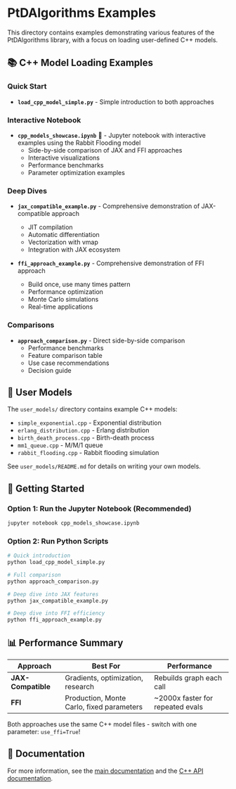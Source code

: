 # PtDAlgorithms Examples

This directory contains examples demonstrating various features of the PtDAlgorithms library, with a focus on loading user-defined C++ models.

## 📚 C++ Model Loading Examples

### Quick Start
- **`load_cpp_model_simple.py`** - Simple introduction to both approaches

### Interactive Notebook
- **`cpp_models_showcase.ipynb`** 🎯 - Jupyter notebook with interactive examples using the Rabbit Flooding model
  - Side-by-side comparison of JAX and FFI approaches
  - Interactive visualizations
  - Performance benchmarks
  - Parameter optimization examples

### Deep Dives
- **`jax_compatible_example.py`** - Comprehensive demonstration of JAX-compatible approach
  - JIT compilation
  - Automatic differentiation
  - Vectorization with vmap
  - Integration with JAX ecosystem

- **`ffi_approach_example.py`** - Comprehensive demonstration of FFI approach
  - Build once, use many times pattern
  - Performance optimization
  - Monte Carlo simulations
  - Real-time applications

### Comparisons
- **`approach_comparison.py`** - Direct side-by-side comparison
  - Performance benchmarks
  - Feature comparison table
  - Use case recommendations
  - Decision guide

## 🔧 User Models

The `user_models/` directory contains example C++ models:
- `simple_exponential.cpp` - Exponential distribution
- `erlang_distribution.cpp` - Erlang distribution
- `birth_death_process.cpp` - Birth-death process
- `mm1_queue.cpp` - M/M/1 queue
- `rabbit_flooding.cpp` - Rabbit flooding simulation

See `user_models/README.md` for details on writing your own models.

## 🚀 Getting Started

### Option 1: Run the Jupyter Notebook (Recommended)
```bash
jupyter notebook cpp_models_showcase.ipynb
```

### Option 2: Run Python Scripts
```bash
# Quick introduction
python load_cpp_model_simple.py

# Full comparison
python approach_comparison.py

# Deep dive into JAX features
python jax_compatible_example.py

# Deep dive into FFI efficiency
python ffi_approach_example.py
```

## 📊 Performance Summary

| Approach | Best For | Performance |
|----------|----------|-------------|
| **JAX-Compatible** | Gradients, optimization, research | Rebuilds graph each call |
| **FFI** | Production, Monte Carlo, fixed parameters | ~2000x faster for repeated evals |

Both approaches use the same C++ model files - switch with one parameter: `use_ffi=True`!

## 📖 Documentation

For more information, see the [main documentation](../README.md) and the [C++ API documentation](../api/cpp/README.md).